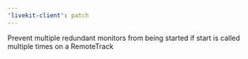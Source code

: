 ```yaml
---
'livekit-client': patch
---
```


Prevent multiple redundant monitors from being started if start is called multiple times on a RemoteTrack

